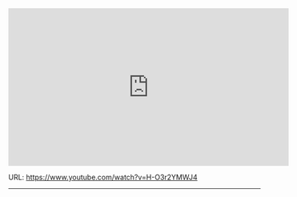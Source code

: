 <iframe width="560" height="315" src="https://www.youtube.com/embed/H-O3r2YMWJ4" title="YouTube video player" frameborder="0" allow="accelerometer; autoplay; clipboard-write; encrypted-media; gyroscope; picture-in-picture" allowfullscreen></iframe>

URL: https://www.youtube.com/watch?v=H-O3r2YMWJ4

---


